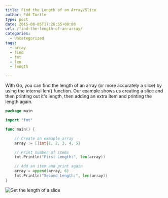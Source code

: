 ```yaml
---
title: Find the Length of an Array/Slice
author: Edd Turtle
type: post
date: 2015-08-05T17:26:55+00:00
url: /find-the-length-of-an-array/
categories:
  - Uncategorized
tags:
  - array
  - find
  - fmt
  - len
  - length

---
```

With Go, you can find the length of an array (or more accurately a slice) by using the internal len() function. Our example shows us creating a slice and then printing out it's length, then adding an extra item and printing the length again.

```go
package main

import "fmt"

func main() {

    // Create an exmaple array
    array := []int{1, 2, 3, 4, 5}

    // Print number of items
    fmt.Println("First Length:", len(array))

    // Add an item and print again
    array = append(array, 6)
    fmt.Println("Second Length:", len(array))
}
```

![Get the length of a slice](/img/2015/array-length.png)